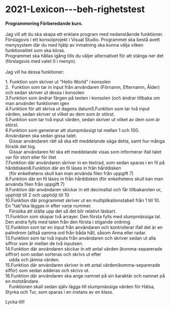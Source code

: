 # 2021-Lexicon---beh-righetstest

**Programmering Förberedande kurs.**<br />
<br />
Jag vill att du ska skapa ett enklare program med nedanstående funktioner.<br /> 
Förslagsvis i ett konsolprojekt i Visual Studio.
Programmet ska bestå avett menysystem där du med hjälp av inmatning ska kunna välja vilken funktionalitet som ska köras.<br /> 
Programmet ska hållas igång tills du väljer alternativet för att stänga ner det (förslagsvis med valet 0 i menyn).<br /> 
<br />
Jag vill ha dessa funktioner:<br /> 

1.&nbsp;Funktion som skriver ut ”Hello World” i konsolen<br /> 
2.&nbsp;&nbsp;Funktion som tar in input från användaren (Förnamn, Efternamn, Ålder) och sedan skriver ut dessa i konsolen<br /> 
3.Funktion som ändrar färgen på texten i konsolen (och ändrar tillbaka om man använder funktionen igen<br /> 
4.Funktion för att skriva ut dagens datum5.Funktion som tar två input värden, sedan skriver ut vilket av dem som är störst.<br /> 
5.Funktion som tar två input värden, sedan skriver ut vilket av dem som är störst.<br /> 
6.Funktion som genererar att slumpmässigt tal mellan 1 och 100. Användaren ska sedan gissa talet.<br />
&nbsp;&nbsp;&nbsp;Gissar användaren rätt så ska ett meddelande säga detta, samt hur många försök det tog.<br />
&nbsp;&nbsp;&nbsp;Gissar användaren fel ska ett meddelande visas som informerar ifall talet var för stort eller för litet<br />
7.Funktion där användaren skriver in en textrad, som sedan sparas i en fil på hårddisken8.Funktion där en fil läses in från hårddisken<br />
&nbsp;&nbsp;&nbsp;(för enkelhetens skull kan man använda filen   från uppgift 7)<br /> 
8.Funktion där en fil läses in från hårddisken (för enkelhetens skull kan man använda filen från uppgift 7)<br /> 
9.Funktion där användaren skickar in ett decimaltal och får tillbakaroten ur, upphöjt till 2 och upphöjt till 10<br /> 
10.Funktion där programmet skriver ut en multiplikationstabell från 1 till 10. En ”tab”ska läggas in efter varje nummer.<br />
&nbsp;&nbsp;&nbsp;Försöka att ställa upp det så det blir relativt läsbart.<br /> 
11.Funktion som skapar två arrayer. Den första fylls med slumpmässiga tal. Den andra fylls med talen från den första i stigande ordning.<br /> 
12.Funktion som tar en input från användaren och kontrollerar ifall det är en palindrom (alltså samma ord från båda håll, såsom Anna eller radar.<br /> 
13.Funktion som tar två inputs från användaren och skriver sedan ut alla siffror som är mellan de två inputsen.<br /> 
14.Funktion där användaren skickar in ett antal värden (komma-separerade siffror) som sedan sorteras och skrivs ut efter<br />
&nbsp;&nbsp;&nbsp;udda och jämna värden.<br /> 
15.Funktion där användaren skriver in ett antal värden(komma-separerade siffor) som sedan adderas och skrivs ut.<br /> 
16.Funktion där användaren ska ange namnet på sin karaktär och namnet på en motståndare.<br />
&nbsp;&nbsp;&nbsp;Funktionen skall sedan själv lägga till slumpmässiga värden för Hälsa, Styrka och Tur, som sparas i en instans av en klass.<br /> 

Lycka till!<br /> 

